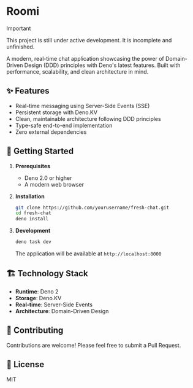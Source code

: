 # Roomi

> [!IMPORTANT]
> This project is still under active development. It is incomplete and
> unfinished.

A modern, real-time chat application showcasing the power of Domain-Driven
Design (DDD) principles with Deno's latest features. Built with performance,
scalability, and clean architecture in mind.

## ✨ Features

- Real-time messaging using Server-Side Events (SSE)
- Persistent storage with Deno.KV
- Clean, maintainable architecture following DDD principles
- Type-safe end-to-end implementation
- Zero external dependencies

## 🚀 Getting Started

1. **Prerequisites**
   - Deno 2.0 or higher
   - A modern web browser

2. **Installation**

   ```bash
   git clone https://github.com/yourusername/fresh-chat.git
   cd fresh-chat
   deno install
   ```

3. **Development**

   ```bash
   deno task dev
   ```

   The application will be available at `http://localhost:8000`

## 🏗️ Technology Stack

- **Runtime**: Deno 2
- **Storage**: Deno.KV
- **Real-time**: Server-Side Events
- **Architecture**: Domain-Driven Design

## 🤝 Contributing

Contributions are welcome! Please feel free to submit a Pull Request.

## 📝 License

MIT
